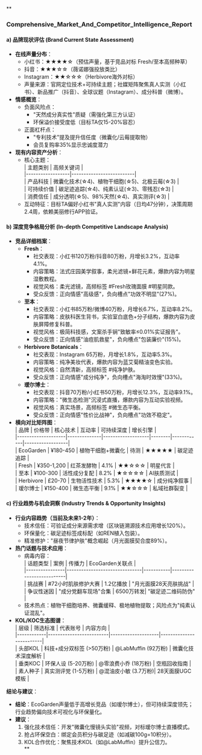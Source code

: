 **  
### Comprehensive_Market_And_Competitor_Intelligence_Report  

#### **a) 品牌现状评估 (Brand Current State Assessment)**  
- **在线声量分布**：  
  - 小红书：★★★★☆（预估声量，基于竞品对标 Fresh/至本高频种草）  
  - 抖音：★★★☆☆（薇诺娜强投放类比）  
  - Instagram：★★☆☆☆（Herbivore海外对标）  
  - 声量来源：官网定位技术+可持续主题；社媒矩阵聚焦真人实测（小红书）、新品推广（抖音）、全球议题（Instagram）、成分科普（微博）。  
- **情感概览**：  
  - 负面风险点：  
    - "天然成分真实性"质疑（需强化第三方认证）  
    - 环保溢价接受度低（目标TA仅15-20%容忍）  
  - 正面杠杆点：  
    - "专利技术"提及提升信任度（微囊化/云莓提取物）  
    - 会员复购率35%显示忠诚度潜力  
- **现有内容资产分析**：  
  - 核心主题：  
    | 主题类别         | 高频关键词               |  
    |------------------|--------------------------|  
    | 产品科技         | 微囊化技术(☆4)、植物干细胞(☆5)、北极云莓(☆3) |  
    | 可持续价值       | 碳足迹追踪(☆4)、纯素认证(☆3)、零残忍(☆3) |  
    | 消费信任         | 成分透明(☆5)、98%天然(☆4)、真实测评(☆3) |  
  - 互动特征：目标TA偏好小红书"真人实测"内容（日均47分钟），决策周期2.4周，依赖美丽修行APP验证。  

#### **b) 深度竞争格局分析 (In-depth Competitive Landscape Analysis)**  
- **竞品详细档案**：  
  - **Fresh**：  
    - 社交表现：小红书120万粉/抖音80万粉，月增长3.2%，互动率4.1%。  
    - 内容策略：法式庄园美学叙事，柔光滤镜+鲜花元素，爆款内容为明星湿敷教程。  
    - 视觉风格：柔光滤镜，高频标签 #Fresh玫瑰面膜 #明星同款。  
    - 受众反馈：正向情感"高级感"，负向槽点"功效不明显"(27%)。  
  - **至本**：  
    - 社交表现：小红书85万粉/微博40万粉，月增长6.7%，互动率8.2%。  
    - 内容策略：皮肤科医生背书，实验室白底色+分子结构，爆款内容为皮肤屏障修复科普。  
    - 视觉风格：极简科技感，文案杀手锏"致敏率≤0.01%实证报告"。  
    - 受众反馈：正向情感"油痘肌救星"，负向槽点"包装廉价"(15%)。  
  - **Herbivore Botanicals**：  
    - 社交表现：Instagram 65万粉，月增长1.8%，互动率5.3%。  
    - 内容策略：纯净美妆代表，爆款内容为蓝艾菊精油变色实验。  
    - 视觉风格：自然清新，高频标签 #纯净护肤。  
    - 受众反馈：正向情感"成分纯净"，负向槽点"海淘时效慢"(33%)。  
  - **瑷尔博士**：  
    - 社交表现：抖音70万粉/小红书50万粉，月增长12.3%，互动率9.1%。  
    - 内容策略："微生态检测"沉浸式直播，爆款内容为互动实验视频。  
    - 视觉风格：真实场景，高频标签 #微生态平衡。  
    - 受众反馈：正向情感"性价比战神"，负向槽点"功效不稳定"。  
- **横向对比矩阵图**：  
  | 品牌               | 价格带       | 核心技术          | 互动率 | 可持续深度 | 增长引擎         |  
  |--------------------|--------------|-------------------|--------|------------|------------------|  
  | EcoGarden          | ¥180-450     | 植物干细胞+微囊化 | 待测   | ★★★★★      | 碳足迹追踪       |  
  | Fresh              | ¥350-1,200   | 红茶发酵物        | 4.1%   | ★★☆☆☆      | 明星代言         |  
  | 至本               | ¥100-300     | 活性成分复配      | 8.2%   | ★☆☆☆☆      | AI肤质测试       |  
  | Herbivore          | £20-70       | 生物活性技术      | 5.3%   | ★★★★☆      | 成分纯净叙事     |  
  | 瑷尔博士           | ¥150-400     | 微生态平衡        | 9.1%   | ★★☆☆☆      | 私域社群裂变     |  

#### **c) 行业趋势与机会洞察 (Industry Trends & Opportunity Insights)**  
- **行业内容趋势（当前及未来1-2年）**：  
  - 技术信任：可验证成分来源需求增（区块链溯源技术应用增长120%）。  
  - 环保量化：碳足迹标签成标配（如REN植入包装）。  
  - 精准修护："昼夜节律护肤"概念崛起（月光面膜契合度89%）。  
- **热门话题与技术应用**：  
  - 病毒内容：  
    | 话题类型       | 案例                          | 传播力    | EcoGarden关联点          |  
    |----------------|-------------------------------|-----------|--------------------------|  
    | 挑战赛         | #72小时肌肤修护大赛           | 1.2亿播放 | "月光面膜28天亮肤挑战"   |  
    | 争议性迷因     | "成分党翻车现场"合集          | 6500万转发| "碳足迹二维码防伪"       |  
  - 技术热点：植物干细胞培养、微囊缓释、极地植物提取；风险点为"纯素认证混乱"。  
- **KOL/KOC生态图谱**：  
  | 层级       | 筛选标准                | 代表账号           | 内容方向                |  
  |------------|-------------------------|--------------------|-------------------------|  
  | 头部KOL    | 科技+成分双标签 (>50万粉) | @LabMuffin (92万粉) | 微囊化技术深度解析      |  
  | 垂类KOC    | 环保人设 (5-20万粉)      | @零浪费小乔 (18万粉) | 空瓶回收指南            |  
  | 素人种子   | 真实测评党 (1-5万粉)     | @混油皮小敏 (3.7万粉)| 28天面膜UGC模板         |  

**结论与建议**：  
- **结论**：EcoGarden声量低于高增长竞品（如瑷尔博士），但可持续深度领先；行业趋势偏向技术可视化与环保量化。  
- **建议**：  
  1. 强化技术信任：开发"微囊化慢镜头实验"视频，对标瑷尔博士直播模式。  
  2. 抢占环保空白：绑定会员积分与碳足迹（如减碳100g=10积分）。  
  3. KOL合作优化：聚焦技术KOL（如@LabMuffin）提升公信力。  
**